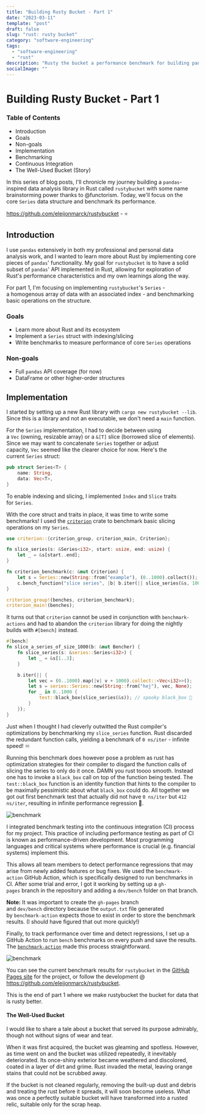 ```yaml
---
title: "Building Rusty Bucket - Part 1"
date: "2023-03-11"
template: "post"
draft: false
slug: "rust: rusty bucket"
category: "software-engineering"
tags:
  - "software-engineering"
  - "rust"
description: "Rusty the bucket a performance benchmark for building pandas"
socialImage: ""
---
```


# Building Rusty Bucket - Part 1

### Table of Contents
-   Introduction
-   Goals
-   Non-goals
-   Implementation
-   Benchmarking
-   Continuous Integration
-   The Well-Used Bucket (Story)

In this series of blog posts, I'll chronicle my journey building a `pandas`-inspired data analysis library in Rust called `rustybucket` with some name brainstorming power thanks to @functorism. Today, we'll focus on the core `Series` data structure and benchmark its performance.

https://github.com/eleijonmarck/rustybucket - ⭐

## Introduction

I use `pandas` extensively in both my professional and personal data analysis work, and I wanted to learn more about Rust by implementing core pieces of `pandas`' functionality. My goal for `rustybucket` is to have a solid subset of `pandas`' API implemented in Rust, allowing for exploration of Rust's performance characteristics and my own learnings along the way.

For part 1, I'm focusing on implementing `rustybucket`'s `Series` - a homogenous array of data with an associated index - and benchmarking basic operations on the structure.

### Goals

-   Learn more about Rust and its ecosystem
-   Implement a `Series` struct with indexing/slicing
-   Write benchmarks to measure performance of core `Series` operations

### Non-goals

-   Full `pandas` API coverage (for now)
-   DataFrame or other higher-order structures

## Implementation

I started by setting up a new Rust library with `cargo new rustybucket --lib`. Since this is a library and not an executable, we don't need a `main` function.

For the `Series` implementation, I had to decide between using a `Vec` (owning, resizable array) or a `&[T]` slice (borrowed slice of elements). Since we may want to concatenate `Series` together or adjust capacity, `Vec` seemed like the clearer choice for now. Here's the current `Series` struct:

```rust
pub struct Series<T> {
    name: String,
    data: Vec<T>,
}
```

To enable indexing and slicing, I implemented `Index` and `Slice` traits for `Series`.

With the core struct and traits in place, it was time to write some benchmarks! I used the [`criterion`](https://crates.io/crates/criterion) crate to benchmark basic slicing operations on my `Series`.

```rust
use criterion::{criterion_group, criterion_main, Criterion};

fn slice_series(s: &Series<i32>, start: usize, end: usize) {
    let _ = &s[start..end];
}

fn criterion_benchmark(c: &mut Criterion) {
    let s = Series::new(String::from("example"), (0..1000).collect());
    c.bench_function("slice series", |b| b.iter(|| slice_series(&s, 100, 200)));
}

criterion_group!(benches, criterion_benchmark);
criterion_main!(benches);
```

It turns out that `criterion` cannot be used in conjunction with `benchmark-actions` and had to abandon the `criterion` library for doing the nightly builds with `#[bench]` instead.

```rust
#[bench]
fn slice_a_series_of_size_1000(b: &mut Bencher) {
	fn slice_series(s: &series::Series<i32>) {
		let _ = &s[1..3];
	}

	b.iter(|| {
		let vec = (0..1000).map(|v| v + 1000).collect::<Vec<i32>>();
		let s = series::Series::new(String::from("hej"), vec, None);
		for _ in 0..1000 {
			test::black_box(slice_series(&s)); // spooky black_box 👻
		}
	});
}
```

Just when I thought I had cleverly outwitted the Rust compiler's optimizations by benchmarking my `slice_series` function. Rust discarded the redundant function calls, yielding a benchmark of `0 ns/iter` - infinite speed! ♾️ 

Running this benchmark does however pose a problem as rust has optimization strategies for their compiler to disgard the function calls of slicing the series to only do it once. DAMN you rust toooo smooth. Instead one has to invoke a `black_box` call on top of the function being tested. The `test::black_box` function is an identity function that hints to the compiler to be maximally pessimistic about what `black_box` could do. All together we got out first benchmark test that actually did not have `0 ns/iter` but `412 ns/iter`, resulting in infinite performance regression 🤣.

![benchmark](/assets/rust-infinite-perf-regression.png)

I integrated benchmark testing into the continuous integration (CI) process for my project. This practice of including performance testing as part of CI is known as performance-driven development. Most programming languages and critical systems where performance is crucial (e.g. financial systems) implement this.

This allows all team members to detect performance regressions that may arise from newly added features or bug fixes. We used the `benchmark-action` GitHub Action, which is specifically designed to run benchmarks in CI. After some trial and error, I got it working by setting up a `gh-pages` branch in the repository and adding a `dev/bench` folder on that branch.

**Note:** It was important to create the `gh-pages` branch and `dev/bench` directory because the `output.txt` file generated by `benchmark-action` expects those to exist in order to store the benchmark results. (I should have figured that out more quickly!)

Finally, to track performance over time and detect regressions, I set up a GitHub Action to run `bench` benchmarks on every push and save the results. The [`benchmark-action`](https://github.com/marketplace/actions/github-action-for-benchmark) made this process straightforward.

![benchmark](/assets/blog/rust-benchmark.png)


You can see the current benchmark results for `rustybucket` in the [GitHub Pages site](https://eleijonmarck.github.io/rustybucket/dev/bench) for the project, or follow the development @ https://github.com/eleijonmarck/rustybucket.

This is the end of part 1 where we make rustybucket the bucket for data that is rusty better.

#### The Well-Used Bucket
I would like to share a tale about a bucket that served its purpose admirably, though not without signs of wear and tear.

When it was first acquired, the bucket was gleaming and spotless. However, as time went on and the bucket was utilized repeatedly, it inevitably deteriorated. Its once-shiny exterior became weathered and discolored, coated in a layer of dirt and grime. Rust invaded the metal, leaving orange stains that could not be scrubbed away.

If the bucket is not cleaned regularly, removing the built-up dust and debris and treating the rust before it spreads, it will soon become useless. What was once a perfectly suitable bucket will have transformed into a rusted relic, suitable only for the scrap heap.